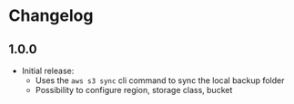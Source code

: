 # Changelog

## 1.0.0

- Initial release:
  - Uses the `aws s3 sync` cli command to sync the local backup folder
  - Possibility to configure region, storage class, bucket
